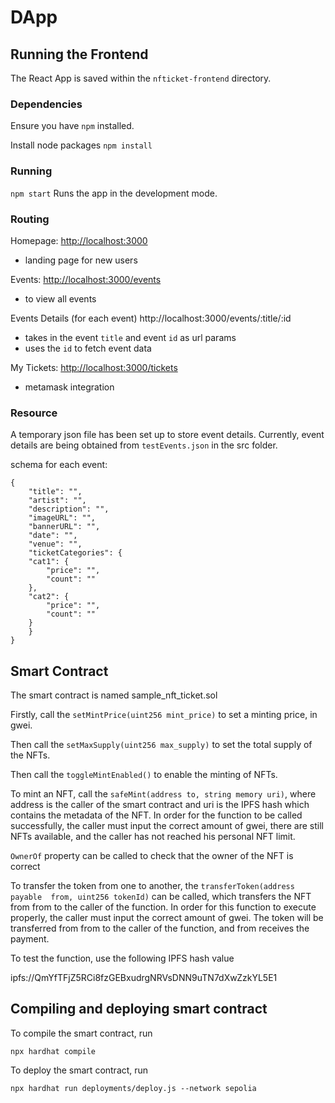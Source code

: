 # DApp

## Running the Frontend

The React App is saved within the `nfticket-frontend` directory.

### Dependencies

Ensure you have `npm` installed.

Install node packages `npm install`

### Running

`npm start`
Runs the app in the development mode.

### Routing

Homepage: [http://localhost:3000](http://localhost:3000)
- landing page for new users

Events: [http://localhost:3000/events](http://localhost:3000/events)
- to view all events

Events Details (for each event) http://localhost:3000/events/:title/:id 
- takes in the event `title` and event `id` as url params
- uses the `id` to fetch event data

My Tickets: [http://localhost:3000/tickets](http://localhost:3000/tickets)
- metamask integration

### Resource
A temporary json file has been set up to store event details. Currently, event details are being obtained from `testEvents.json` in the src folder.

schema for each event:

```
{
    "title": "",
    "artist": "",
    "description": "",
    "imageURL": "",
    "bannerURL": "",
    "date": "",
    "venue": "",
    "ticketCategories": {
    "cat1": {
        "price": "",
        "count": ""
    },
    "cat2": {
        "price": "",
        "count": ""
    }
    }
}
```

## Smart Contract

The smart contract is named sample_nft_ticket.sol

Firstly, call the `setMintPrice(uint256 mint_price)` to set a minting price, in gwei.

Then call the `setMaxSupply(uint256 max_supply)` to set the total supply of the NFTs.

Then call the `toggleMintEnabled()` to enable the minting of NFTs.

To mint an NFT, call the `safeMint(address to, string memory uri)`, where address is the caller of the smart contract and uri is the IPFS hash which contains the metadata of the NFT.
In order for the function to be called successfully, the caller must input the correct amount of gwei, there are still NFTs available, and the caller has not reached his personal NFT limit.

`OwnerOf` property can be called to check that the owner of the NFT is correct

To transfer the token from one to another, the `transferToken(address payable  from, uint256 tokenId)` can be called, which transfers the NFT from from to the caller of the function. In order for this function to execute properly,
the caller must input the correct amount of gwei. The token will be transferred from from to the caller of the function, and from receives the payment.

To test the function, use the following IPFS hash value

ipfs://QmYfTFjZ5RCi8fzGEBxudrgNRVsDNN9uTN7dXwZzkYL5E1



## Compiling and deploying smart contract


To compile the smart contract, run 
```
npx hardhat compile
```


To deploy the smart contract, run 
```
npx hardhat run deployments/deploy.js --network sepolia

```


